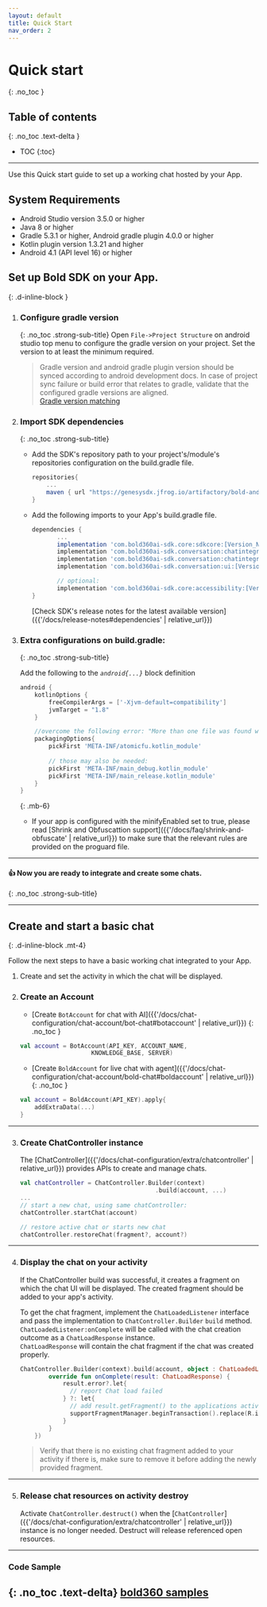 ```yaml
---
layout: default
title: Quick Start
nav_order: 2
---
```


# Quick start
{: .no_toc }

## Table of contents
{: .no_toc .text-delta }

- TOC
{:toc}

---

Use this Quick start guide to set up a working chat hosted by your App.

## System Requirements  

* Android Studio version 3.5.0 or higher
* Java 8 or higher
* Gradle 5.3.1 or higher, Android gradle plugin 4.0.0 or higher
* Kotlin plugin version 1.3.21 and higher
* Android 4.1 (API level 16) or higher


## Set up Bold SDK on your App.
{: .d-inline-block }

1. ### Configure gradle version
    {: .no_toc .strong-sub-title} 
    Open `File->Project Structure` on android studio top menu to configure the gradle version on your project. Set the version to at least the minimum required.
    > Gradle version and android gradle plugin version should be synced according to android development docs.
      In case of project sync failure or build error that relates to gradle, validate that the configured gradle versions are aligned.   
      [Gradle version matching](https://developer.android.com/studio/releases/gradle-plugin#updating-gradle)

2. ### Import SDK dependencies 
    {: .no_toc .strong-sub-title}   
    
   - Add the SDK's repository path to your project's/module's repositories configuration on the build.gradle file.   
     ```gradle
     repositories{
         ...
         maven { url "https://genesysdx.jfrog.io/artifactory/bold-android.prod/" }
     }
     ```
        
   - Add the following imports to your App's build.gradle file.

     ```gradle
     dependencies {
            ...
            implementation 'com.bold360ai-sdk.core:sdkcore:[Version_Number]'
            implementation 'com.bold360ai-sdk.conversation:chatintegration:[Version_Number]'
            implementation 'com.bold360ai-sdk.conversation:chatintegration:[Version_Number]'
            implementation 'com.bold360ai-sdk.conversation:ui:[Version_Number]'

            // optional:
            implementation 'com.bold360ai-sdk.core:accessibility:[Version_Number]'
     }
     ```

     [Check SDK's release notes for the latest available version]({{'/docs/release-notes#dependencies' | relative_url}}) 

    
3. ### Extra configurations on build.gradle:
    {: .no_toc .strong-sub-title}  
   
    Add the following to the _`android{...}`_ block definition

    ```gradle
    android {
        kotlinOptions {
            freeCompilerArgs = ['-Xjvm-default=compatibility']
            jvmTarget = "1.8"
        }

        //overcome the following error: "More than one file was found with OS independent path..."
        packagingOptions{
            pickFirst 'META-INF/atomicfu.kotlin_module'
            
            // those may also be needed:
            pickFirst 'META-INF/main_debug.kotlin_module'
            pickFirst 'META-INF/main_release.kotlin_module'
        }
    }
    ```
    {: .mb-6}


    - If your app is configured with the minifyEnabled set to true, please read [Shrink and Obfuscattion support]({{'/docs/faq/shrink-and-obfuscate' | relative_url}}) to make sure that the relevant rules are provided on the proguard file.
    
---

#### 👍  Now you are ready to integrate and create some chats.
{: .no_toc .strong-sub-title}

---

## Create and start a basic chat  
{: .d-inline-block .mt-4}

Follow the next steps to have a basic working chat integrated to your App.

1. Create and set the activity in which the chat will be displayed.

2. ### Create an Account
    - [Create `BotAccount` for chat with AI]({{'/docs/chat-configuration/chat-account/bot-chat#botaccount' | relative_url}})
    {: .no_toc }
    ```kotlin
    val account = BotAccount(API_KEY, ACCOUNT_NAME,
                        KNOWLEDGE_BASE, SERVER)
    ```

    - [Create `BoldAccount` for live chat with agent]({{'/docs/chat-configuration/chat-account/bold-chat#boldaccount' | relative_url}})
    {: .no_toc }
    ```kotlin
    val account = BoldAccount(API_KEY).apply{
        addExtraData(...)
    }    
    ``` 
---

3. ### Create ChatController instance
    The [ChatController]({{'/docs/chat-configuration/extra/chatcontroller' | relative_url}}) provides APIs to create and manage chats.
    
    ```kotlin
    val chatController = ChatController.Builder(context)
                                          .build(account, ...)
    ...
    // start a new chat, using same chatController:
    chatController.startChat(account)

    // restore active chat or starts new chat
    chatController.restoreChat(fragment?, account?)
    ```
---

4. ### Display the chat on your activity

    If the ChatController build was successful, it creates a fragment on which the chat UI will be displayed. The created fragment should be added to your app's activity.

    To get the chat fragment, implement the `ChatLoadedListener` interface and pass the implementation to `ChatController.Builder` `build` method.   
    `ChatLoadedListener:onComplete` will be called with the chat creation outcome as a `ChatLoadResponse` instance.    
    `ChatLoadResponse` will contain the chat fragment if the chat was created properly.

    ```kotlin
    ChatController.Builder(context).build(account, object : ChatLoadedListener {
            override fun onComplete(result: ChatLoadResponse) {
                result.error?.let{
                  // report Chat load failed
                } ?: let{
                  // add result.getFragment() to the applications activity.
                  supportFragmentManager.beginTransaction().replace(R.id.chat_container, result.fragment, tag).commit()
                }
            }
        })
    ```

    > Verify that there is no existing chat fragment added to your activity if there is, make sure to remove it before adding the newly provided fragment.

---

5. ### Release chat resources on activity destroy
   Activate `ChatController.destruct()` when the [`ChatController`]({{'/docs/chat-configuration/extra/chatcontroller' | relative_url}}) instance is no longer needed. Destruct will release referenced open resources.

---

### Code Sample
{: .no_toc .text-delta}
[bold360 samples](https://github.com/genesys/bold360-mobile-samples-android)
-
